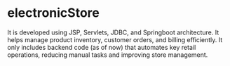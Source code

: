 
# electronicStore

It is developed using JSP, Servlets, JDBC, and Springboot architecture. It helps manage product inventory, customer orders, and billing efficiently. It only includes backend code (as of now) that automates key retail operations, reducing manual tasks and improving store management.

